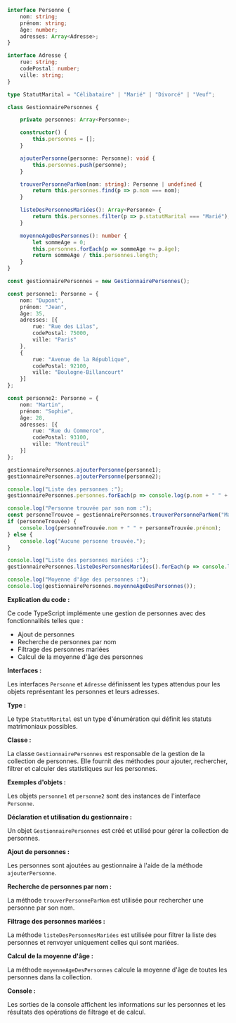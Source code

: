 ```typescript
interface Personne {
    nom: string;
    prénom: string;
    âge: number;
    adresses: Array<Adresse>;
}

interface Adresse {
    rue: string;
    codePostal: number;
    ville: string;
}

type StatutMarital = "Célibataire" | "Marié" | "Divorcé" | "Veuf";

class GestionnairePersonnes {

    private personnes: Array<Personne>;

    constructor() {
        this.personnes = [];
    }

    ajouterPersonne(personne: Personne): void {
        this.personnes.push(personne);
    }

    trouverPersonneParNom(nom: string): Personne | undefined {
        return this.personnes.find(p => p.nom === nom);
    }

    listeDesPersonnesMariées(): Array<Personne> {
        return this.personnes.filter(p => p.statutMarital === "Marié");
    }

    moyenneAgeDesPersonnes(): number {
        let sommeAge = 0;
        this.personnes.forEach(p => sommeAge += p.âge);
        return sommeAge / this.personnes.length;
    }
}

const gestionnairePersonnes = new GestionnairePersonnes();

const personne1: Personne = {
    nom: "Dupont",
    prénom: "Jean",
    âge: 35,
    adresses: [{
        rue: "Rue des Lilas",
        codePostal: 75000,
        ville: "Paris"
    },
    {
        rue: "Avenue de la République",
        codePostal: 92100,
        ville: "Boulogne-Billancourt"
    }]
};

const personne2: Personne = {
    nom: "Martin",
    prénom: "Sophie",
    âge: 28,
    adresses: [{
        rue: "Rue du Commerce",
        codePostal: 93100,
        ville: "Montreuil"
    }]
};

gestionnairePersonnes.ajouterPersonne(personne1);
gestionnairePersonnes.ajouterPersonne(personne2);

console.log("Liste des personnes :");
gestionnairePersonnes.personnes.forEach(p => console.log(p.nom + " " + p.prénom));

console.log("Personne trouvée par son nom :");
const personneTrouvee = gestionnairePersonnes.trouverPersonneParNom("Martin");
if (personneTrouvée) {
    console.log(personneTrouvée.nom + " " + personneTrouvée.prénom);
} else {
    console.log("Aucune personne trouvée.");
}

console.log("Liste des personnes mariées :");
gestionnairePersonnes.listeDesPersonnesMariées().forEach(p => console.log(p.nom + " " + p.prénom));

console.log("Moyenne d'âge des personnes :");
console.log(gestionnairePersonnes.moyenneAgeDesPersonnes());
```

**Explication du code :**

Ce code TypeScript implémente une gestion de personnes avec des fonctionnalités telles que :

* Ajout de personnes
* Recherche de personnes par nom
* Filtrage des personnes mariées
* Calcul de la moyenne d'âge des personnes

**Interfaces :**

Les interfaces `Personne` et `Adresse` définissent les types attendus pour les objets représentant les personnes et leurs adresses.

**Type :**

Le type `StatutMarital` est un type d'énumération qui définit les statuts matrimoniaux possibles.

**Classe :**

La classe `GestionnairePersonnes` est responsable de la gestion de la collection de personnes. Elle fournit des méthodes pour ajouter, rechercher, filtrer et calculer des statistiques sur les personnes.

**Exemples d'objets :**

Les objets `personne1` et `personne2` sont des instances de l'interface `Personne`.

**Déclaration et utilisation du gestionnaire :**

Un objet `GestionnairePersonnes` est créé et utilisé pour gérer la collection de personnes.

**Ajout de personnes :**

Les personnes sont ajoutées au gestionnaire à l'aide de la méthode `ajouterPersonne`.

**Recherche de personnes par nom :**

La méthode `trouverPersonneParNom` est utilisée pour rechercher une personne par son nom.

**Filtrage des personnes mariées :**

La méthode `listeDesPersonnesMariées` est utilisée pour filtrer la liste des personnes et renvoyer uniquement celles qui sont mariées.

**Calcul de la moyenne d'âge :**

La méthode `moyenneAgeDesPersonnes` calcule la moyenne d'âge de toutes les personnes dans la collection.

**Console :**

Les sorties de la console affichent les informations sur les personnes et les résultats des opérations de filtrage et de calcul.